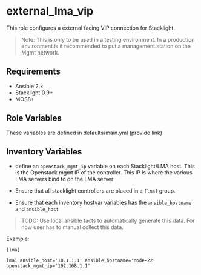 # external_lma_vip

This role configures a external facing VIP connection for Stacklight.

> Note: This is only to be used in a testing environment. In a production
environment is it recommended to put a management station on the Mgmt network.

## Requirements

* Ansible 2.x
* Stacklight 0.9+
* MOS8+

## Role Variables

These variables are defined in defaults/main.yml (provide link)

## Inventory Variables

* define an ``openstack_mgmt_ip`` variable on each Stacklight/LMA host. This is the Openstack mgmt IP of the controller.
This IP is where the various LMA servers bind to on the LMA server


* Ensure that all stacklight controllers are placed in a ``[lma]`` group.

* Ensure that each inventory hostvar variables has the `ansible_hostname` and `ansible_host`

> TODO: Use local ansible facts to automatically generate this data. For now user
has to manual collect this data.

Example:

```
[lma]

lma1 ansible_host='10.1.1.1' ansible_hostname='node-22' openstack_mgmt_ip='192.168.1.1'
```
